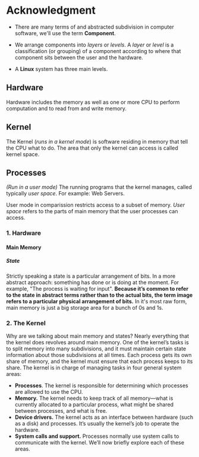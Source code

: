# Acknowledgment

- There are many terms of and abstracted subdivision in computer software, we'll use the term **Component**.

- We arrange components into _layers_ or _levels_. A _layer_ or _level_ is a classification (or grouping) of a component according to where that component sits between the user and the hardware.

- A **Linux** system has three main levels.

## Hardware
Hardware includes the memory as well as one or more CPU to perform computation and to read from and write memory.

## Kernel
The Kernel (_runs in a kernel mode_) is software residing in memory that tell the CPU what to do. The area that only the kernel can access is called kernel space.

## Processes
_(Run in a user mode)_ The running programs that the kernel manages, called typically _user space_. For example: Web Servers.

User mode in comparission restricts access to a subset of memory. _User space_ refers to the parts of main memory that the user processes can access.

### 1. Hardware
#### Main Memory
##### State
Strictly speaking a state is a particular arrangement of bits. In a more abstract approach: something has done or is doing at the moment. For example, "The process is waiting for input". **Because it’s common to refer to the state in abstract terms rather than to the actual bits, the term image refers to a particular physical arrangement of bits.**
In it's most raw form, main memory is just a big storage area for a bunch of 0s and 1s.

### 2. The Kernel
Why are we talking about main memory and states? Nearly everything that the kernel does revolves around
main memory. One of the kernel’s tasks is to split memory into many subdivisions, and it must maintain certain
state information about those subdivisions at all times. Each process gets its own share of memory, and the
kernel must ensure that each process keeps to its share.
The kernel is in charge of managing tasks in four general system areas:
- **Processes**. The kernel is responsible for determining which processes are allowed to use the CPU.
- **Memory.** The kernel needs to keep track of all memory—what is currently allocated to a particular process,
what might be shared between processes, and what is free.
- **Device drivers.** The kernel acts as an interface between hardware (such as a disk) and processes. It’s
usually the kernel’s job to operate the hardware.
- **System calls and support.** Processes normally use system calls to communicate with the kernel.
We’ll now briefly explore each of these areas.
